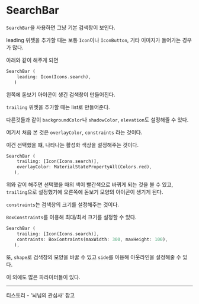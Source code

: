 # SearchBar
`SearchBar`을 사용하면 그냥 기본 검색창이 보인다. 

leading 위젯을 추가할 때는 보통 `Icon`이나 `IconButton`, 기타 이미지가 들어가는 경우가 많다. 

아래와 같이 해주게 되면
````Dart
SearchBar (
	leading: Icon(Icons.search),
   )
````
왼쪽에 돋보기 아이콘이 생긴 검색창이 만들어진다. 

`trailing` 위젯을 추가할 때는 list로 만들어준다. 

다른것들과 같이 `backgroundColor`나 `shadowColor`, `elevation`도 설정해줄 수 있다. 

여기서 처음 본 것은 `overlayColor`, `constraints` 라는 것이다. 

이건 선택했을 떄, 나타나는 활성화 색상을 설정해주는 것이다. 

````dart
SearchBar (
	trailing: [Icon(Icons.search)],
    overlayColor: MaterialStatePropertyAll(Colors.red),
   ),
````
위와 같이 해주면 선택했을 때의 색이 빨간색으로 바뀌게 되는 것을 볼 수 있고, `trailing`으로 설정했기에 오른쪽에 돋보기 모양의 아이콘이 생기게 된다. 

`constraints`는 검색창의 크기를 설정해주는 것이다.

`BoxConstraints`를 이용해 최대/최서 크기를 설정할 수 있다. 
````dart
SearchBar (
	trailing: [Icon(Icons.search)],
    contraints: BoxContraints(maxWidth: 300, maxHeight: 100),
   ),
````
또, `shape`로 검색창의 모양을 바꿀 수 있고 `side`를 이용해 아웃라인을 설정해줄 수 있다. 

이 외에도 많은 파라미터들이 있다.
***
티스토리 - '뇌님의 관심사' 참고
